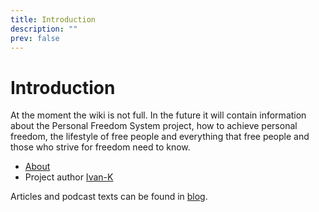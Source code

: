 ```yaml
---
title: Introduction
description: ""
prev: false
---
```

# Introduction

At the moment the wiki is not full. In the future it will contain information about the Personal Freedom System project, how to achieve personal freedom, the lifestyle of free people and everything that free people and those who strive for freedom need to know.

- [About](about)
- Project author [Ivan-K](ivan-k)

Articles and podcast texts can be found in [blog](https://blog.p-libereco.org/en/recent/1).
